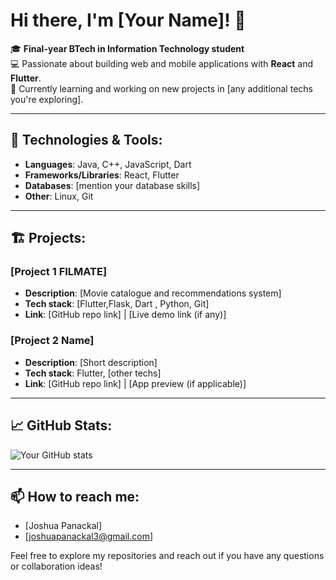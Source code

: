 # Hi there, I'm [Your Name]! 👋

🎓 **Final-year BTech in Information Technology student**  
💻 Passionate about building web and mobile applications with **React** and **Flutter**.  
🌱 Currently learning and working on new projects in [any additional techs you're exploring].

---

## 🚀 Technologies & Tools:
- **Languages**: Java, C++, JavaScript, Dart
- **Frameworks/Libraries**: React, Flutter
- **Databases**: [mention your database skills]
- **Other**: Linux, Git

---

## 🏗️ Projects:
### [Project 1 FILMATE]
- **Description**: [Movie catalogue and recommendations system]
- **Tech stack**: [Flutter,Flask, Dart , Python, Git]
- **Link**: [GitHub repo link] | [Live demo link (if any)]

### [Project 2 Name]
- **Description**: [Short description]
- **Tech stack**: Flutter, [other techs]
- **Link**: [GitHub repo link] | [App preview (if applicable)]

---

## 📈 GitHub Stats:
![Your GitHub stats](https://github-readme-stats.vercel.app/api?panackal=YourGitHubUsername&show_icons=true&theme=radical)

---

## 📫 How to reach me:
- [Joshua Panackal]
- [joshuapanackal3@gmail.com]

Feel free to explore my repositories and reach out if you have any questions or collaboration ideas!
